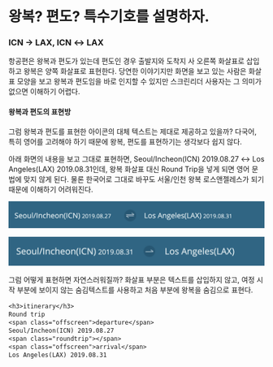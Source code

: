 # 왕복? 편도? 특수기호를 설명하자.

### ICN → LAX, ICN ↔ LAX

항공편은 왕복과 편도가 있는데 편도인 경우 출발지와 도착지 사 오른쪽 화살표로 삽입하고 왕복은 양쪽 화살표로 표현한다. 당연한 이야기지만 화면을 보고 있는 사람은 화살표 모양을 보고 왕복과 편도임을 바로 인지할 수 있지만 스크린리더 사용자는 그 의미가 없으면 이해하기 어렵다.

#### 왕복과 편도의 표현방

그럼 왕복과 편도를 표현한 아이콘의 대체 텍스트는 제대로  제공하고 있을까? 다국어, 특히 영어를 고려해야 하기 때문에 왕복, 편도를 표현하기는 생각보다 쉽지 않다. 

아래 화면의 내용을 보고 그대로 표현하면, Seoul/Incheon\(ICN\) 2019.08.27 ↔ Los Angeles\(LAX\) 2019.08.31인데, 왕복 화살표 대신 Round Trip을 넣게 되면 영어 문법에 맞지 않게 된다. 물론 한국어로 그대로 바꾸도 서울/인천 왕복 로스앤젤레스가 되기 때문에 이해하기 어려워진다.

![](../../.gitbook/assets/2019-08-24-7.11.46.png)

![](../../.gitbook/assets/2019-08-24-7.12.13.png)

그럼 어떻게 표현하면 자연스러워질까? 화살표 부분은 텍스트를 삽입하지 않고, 여정 시작 부분에 보이지 않는 숨김텍스트를 사용하고 처음 부분에 왕복을 숨김으로 표현다.

```markup
<h3>itinerary</h3>
Round trip
<span class="offscreen">departure</span>
Seoul/Incheon(ICN) 2019.08.27
<span class="roundtrip"></span>
<span class="offscreen">arrival</span>
Los Angeles(LAX) 2019.08.31
```




